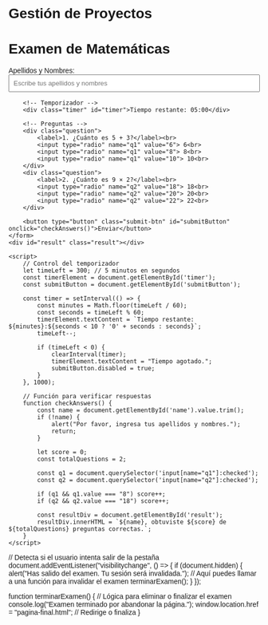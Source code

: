 # Gestión de Proyectos
<!DOCTYPE html>
<html lang="en">
<head>
    <meta charset="UTF-8">
    <meta name="viewport" content="width=device-width, initial-scale=1.0">
    <title>Examen de Matemáticas</title>
    <style>
        body {
            font-family: Arial, sans-serif;
            margin: 20px;
            padding: 10px;
        }
        .question, .user-info {
            margin-bottom: 15px;
        }
        .submit-btn {
            background-color: #4CAF50;
            color: white;
            border: none;
            padding: 10px 15px;
            cursor: pointer;
            font-size: 16px;
        }
        .submit-btn:hover {
            background-color: #45a049;
        }
        .result, .timer {
            margin-top: 20px;
            font-size: 18px;
        }
        .timer {
            font-weight: bold;
            color: red;
        }
    </style>
</head>
<body>
    <h1>Examen de Matemáticas</h1>
    <form id="examForm">
        <!-- Información del usuario -->
        <div class="user-info">
            <label for="name">Apellidos y Nombres:</label><br>
            <input type="text" id="name" name="name" placeholder="Escribe tus apellidos y nombres" required style="width: 100%; padding: 8px;">
        </div>

        <!-- Temporizador -->
        <div class="timer" id="timer">Tiempo restante: 05:00</div>

        <!-- Preguntas -->
        <div class="question">
            <label>1. ¿Cuánto es 5 + 3?</label><br>
            <input type="radio" name="q1" value="6"> 6<br>
            <input type="radio" name="q1" value="8"> 8<br>
            <input type="radio" name="q1" value="10"> 10<br>
        </div>
        <div class="question">
            <label>2. ¿Cuánto es 9 × 2?</label><br>
            <input type="radio" name="q2" value="18"> 18<br>
            <input type="radio" name="q2" value="20"> 20<br>
            <input type="radio" name="q2" value="22"> 22<br>
        </div>
        
        <button type="button" class="submit-btn" id="submitButton" onclick="checkAnswers()">Enviar</button>
    </form>
    <div id="result" class="result"></div>

    <script>
        // Control del temporizador
        let timeLeft = 300; // 5 minutos en segundos
        const timerElement = document.getElementById('timer');
        const submitButton = document.getElementById('submitButton');

        const timer = setInterval(() => {
            const minutes = Math.floor(timeLeft / 60);
            const seconds = timeLeft % 60;
            timerElement.textContent = `Tiempo restante: ${minutes}:${seconds < 10 ? '0' + seconds : seconds}`;
            timeLeft--;

            if (timeLeft < 0) {
                clearInterval(timer);
                timerElement.textContent = "Tiempo agotado.";
                submitButton.disabled = true;
            }
        }, 1000);

        // Función para verificar respuestas
        function checkAnswers() {
            const name = document.getElementById('name').value.trim();
            if (!name) {
                alert("Por favor, ingresa tus apellidos y nombres.");
                return;
            }

            let score = 0;
            const totalQuestions = 2;

            const q1 = document.querySelector('input[name="q1"]:checked');
            const q2 = document.querySelector('input[name="q2"]:checked');

            if (q1 && q1.value === "8") score++;
            if (q2 && q2.value === "18") score++;

            const resultDiv = document.getElementById('result');
            resultDiv.innerHTML = `${name}, obtuviste ${score} de ${totalQuestions} preguntas correctas.`;
        }
    </script>
</body>
</html>
// Detecta si el usuario intenta salir de la pestaña
document.addEventListener("visibilitychange", () => {
  if (document.hidden) {
    alert("Has salido del examen. Tu sesión será invalidada.");
    // Aquí puedes llamar a una función para invalidar el examen
    terminarExamen();
  }
});

function terminarExamen() {
  // Lógica para eliminar o finalizar el examen
  console.log("Examen terminado por abandonar la página.");
  window.location.href = "pagina-final.html"; // Redirige o finaliza
}
